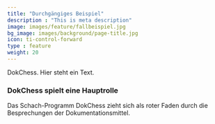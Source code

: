 ```yaml
---
title: "Durchgängiges Beispiel"
description : "This is meta description"
image: images/feature/fallbeispiel.jpg
bg_image: images/background/page-title.jpg
icon: ti-control-forward
type : feature
weight: 20
---
```


DokChess. Hier steht ein Text.

### DokChess spielt eine Hauptrolle

Das Schach-Programm DokChess zieht sich als roter Faden durch die Besprechungen der Dokumentationsmittel.
